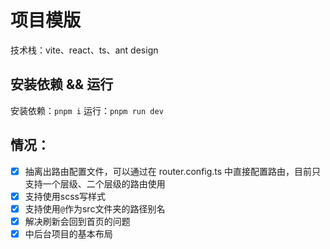# 项目模版
技术栈：vite、react、ts、ant design

## 安装依赖 && 运行
安装依赖：`pnpm i`
运行：`pnpm run dev`

## 情况：
- [x] 抽离出路由配置文件，可以通过在 router.config.ts 中直接配置路由，目前只支持一个层级、二个层级的路由使用
- [x] 支持使用scss写样式
- [x] 支持使用`@`作为src文件夹的路径别名
- [x] 解决刷新会回到首页的问题
- [x] 中后台项目的基本布局